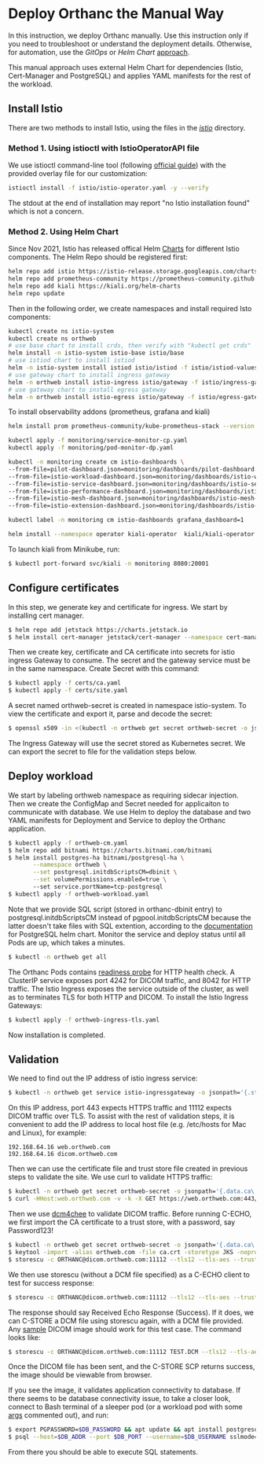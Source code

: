 
# Deploy Orthanc the Manual Way

In this instruction, we deploy Orthanc manually. Use this instruction only if you need to troubleshoot or understand the deployment details. Otherwise, for automation, use the *GitOps* or *Helm Chart* [approach](https://github.com/digihunch/korthweb/blob/main/README.md#deployment-approach).

This manual approach uses external Helm Chart for dependencies (Istio, Cert-Manager and PostgreSQL) and applies YAML manifests for the rest of the workload.

## Install Istio

There are two methods to install Istio, using the files in the *[istio](https://github.com/digihunch/korthweb/tree/main/manual/istio)* directory. 
### Method 1. Using istioctl with IstioOperatorAPI file
We use istioctl command-line tool (following [official guide](https://istio.io/latest/docs/setup/install/istioctl/#prerequisites)) with the provided overlay file for our customization: 
```sh
istioctl install -f istio/istio-operator.yaml -y --verify
```
The stdout at the end of installation may report "no Istio installation found" which is not a concern. 
### Method 2. Using Helm Chart
Since Nov 2021, Istio has released offical Helm [Charts](https://artifacthub.io/packages/search?org=istio) for different Istio components. The Helm Repo should be registered first:
```sh
helm repo add istio https://istio-release.storage.googleapis.com/charts
helm repo add prometheus-community https://prometheus-community.github.io/helm-charts
helm repo add kiali https://kiali.org/helm-charts
helm repo update
```
Then in the following order, we create namespaces and install required Isto components:
```sh
kubectl create ns istio-system
kubectl create ns orthweb
# use base chart to install crds, then verify with "kubectl get crds"
helm install -n istio-system istio-base istio/base
# use istiod chart to install istiod
helm -n istio-system install istiod istio/istiod -f istio/istiod-values.yaml --wait
# use gateway chart to install ingress gateway
helm -n orthweb install istio-ingress istio/gateway -f istio/ingress-gateway-values.yaml
# use gateway chart to install egress gateway
helm -n orthweb install istio-egress istio/gateway -f istio/egress-gateway-values.yaml
```
To install observability addons (prometheus, grafana and kiali)
```sh
helm install prom prometheus-community/kube-prometheus-stack --version 34.1.1 -n monitoring -f monitoring/prom-values.yaml --create-namespace

kubectl apply -f monitoring/service-monitor-cp.yaml
kubectl apply -f monitoring/pod-monitor-dp.yaml

kubectl -n monitoring create cm istio-dashboards \
--from-file=pilot-dashboard.json=monitoring/dashboards/pilot-dashboard.json \
--from-file=istio-workload-dashboard.json=monitoring/dashboards/istio-workload-dashboard.json \
--from-file=istio-service-dashboard.json=monitoring/dashboards/istio-service-dashboard.json \
--from-file=istio-performance-dashboard.json=monitoring/dashboards/istio-performance-dashboard.json \
--from-file=istio-mesh-dashboard.json=monitoring/dashboards/istio-mesh-dashboard.json \
--from-file=istio-extension-dashboard.json=monitoring/dashboards/istio-extension-dashboard.json

kubectl label -n monitoring cm istio-dashboards grafana_dashboard=1

helm install --namespace operator kiali-operator  kiali/kiali-operator --create-namespace -f monitoring/kiali-value.yaml
```
To launch kiali from Minikube, run:  
```sh
$ kubectl port-forward svc/kiali -n monitoring 8080:20001
```

## Configure certificates
In this step, we generate key and certificate for ingress. We start by installing cert manager.
```sh
$ helm repo add jetstack https://charts.jetstack.io
$ helm install cert-manager jetstack/cert-manager --namespace cert-manager --create-namespace --version v1.0.3 --set installCRDs=true
```
Then we create key, certificate and CA certificate into secrets for istio ingress Gateway to consume. The secret and the gateway service must be in the same namespace. Create Secret with this command: 
```sh
$ kubectl apply -f certs/ca.yaml
$ kubectl apply -f certs/site.yaml
```
A secret named orthweb-secret is created in namespace istio-system. To view the certificate and export it, parse and decode the secret:
```sh
$ openssl x509 -in <(kubectl -n orthweb get secret orthweb-secret -o jsonpath='{.data.ca\.crt}' | base64 -d) -text -noout
```
The Ingress Gateway will use the secret stored as Kubernetes secret. We can export the secret to file for the validation steps below.
## Deploy workload
We start by labeling orthweb namespace as requiring sidecar injection. Then we create the ConfigMap and Secret needed for applicaiton to communicate with database. We use Helm to deploy the database and two YAML manifests for Deployment and Service to deploy the Orthanc application.
```sh
$ kubectl apply -f orthweb-cm.yaml
$ helm repo add bitnami https://charts.bitnami.com/bitnami
$ helm install postgres-ha bitnami/postgresql-ha \
       --namespace orthweb \
       --set postgresql.initdbScriptsCM=dbinit \
       --set volumePermissions.enabled=true \ 
       --set service.portName=tcp-postgresql
$ kubectl apply -f orthweb-workload.yaml
```
Note that we provide SQL script (stored in orthanc-dbinit entry) to postgresql.initdbScriptsCM instead of pgpool.initdbScriptsCM because the latter doesn't take files with SQL extention, according to the [documentation](https://artifacthub.io/packages/helm/bitnami/postgresql-ha) for PostgreSQL helm chart.
Monitor the service and deploy status until all Pods are up, which takes a minutes.
```sh
$ kubectl -n orthweb get all
```

The Orthanc Pods contains [readiness probe](https://stackoverflow.com/questions/33484942/how-to-use-basic-authentication-in-a-http-liveness-probe-in-kubernetes) for HTTP health check. A ClusterIP service exposes port 4242 for DICOM traffic, and 8042 for HTTP traffic. The Istio Ingress exposes the service outside of the cluster, as well as to terminates TLS for both HTTP and DICOM. To install the Istio Ingress Gateways:
```sh
$ kubectl apply -f orthweb-ingress-tls.yaml
```
Now installation is completed.

## Validation
We need to find out the IP address of istio ingress service:
```sh
$ kubectl -n orthweb get service istio-ingressgateway -o jsonpath='{.status.loadBalancer.ingress[0].ip}'
```
On this IP address, port 443 expects HTTPS traffic and 11112 expects DICOM traffic over TLS. To assist with the rest of validation steps, it is convenient to add the IP address to local host file (e.g. /etc/hosts for Mac and Linux), for example:
```
192.168.64.16 web.orthweb.com
192.168.64.16 dicom.orthweb.com
```
Then we can use the certificate file and trust store file created in previous steps to validate the site. We use curl to validate HTTPS traffic:
```sh
$ kubectl -n orthweb get secret orthweb-secret -o jsonpath='{.data.ca\.crt}' | base64 -d > ca.crt
$ curl -HHost:web.orthweb.com -v -k -X GET https://web.orthweb.com:443/app/explorer.html -u orthanc:orthanc --cacert ca.crt

```
Then we use [dcm4chee](https://github.com/dcm4che/dcm4che/releases) to validate DICOM traffic. Before running C-ECHO, we first import the CA certificate to a trust store, with a password, say Password123!
```sh
$ kubectl -n orthweb get secret orthweb-secret -o jsonpath='{.data.ca\.crt}' | base64 -d > ca.crt
$ keytool -import -alias orthweb.com -file ca.crt -storetype JKS -noprompt -keystore client.truststore -storepass Password123!
$ storescu -c ORTHANC@dicom.orthweb.com:11112 --tls12 --tls-aes --trust-store client.truststore --trust-store-pass Password123!
```
We then use storescu (without a DCM file specified) as a C-ECHO client to test for success response:
```sh
$ storescu -c ORTHANC@dicom.orthweb.com:11112 --tls12 --tls-aes --trust-store client.truststore --trust-store-pass Password123!
```
The response should say Received Echo Response (Success). If it does, we can C-STORE a DCM file using storescu again, with a DCM file provided. Any [sample](http://www.rubomedical.com/dicom_files/) DICOM image should work for this test case. The command looks like:
```sh
$ storescu -c ORTHANC@dicom.orthweb.com:11112 TEST.DCM --tls12 --tls-aes --trust-store client.truststore --trust-store-pass Password123!
```
Once the DICOM file has been sent, and the C-STORE SCP returns success, the image should be viewable from browser. 

If you see the image, it validates application connectivity to database. If there seems to be database connectivity issue, to take a closer look, connect to Bash terminal of a sleeper pod (or a workload pod with some [args](https://kubernetes.io/docs/tasks/inject-data-application/define-command-argument-container/) commented out), and run:
```sh
$ export PGPASSWORD=$DB_PASSWORD && apt update && apt install postgresql postgresql-contrib
$ psql --host=$DB_ADDR --port $DB_PORT --username=$DB_USERNAME sslmode=require
```
From there you should be able to execute SQL statements.
